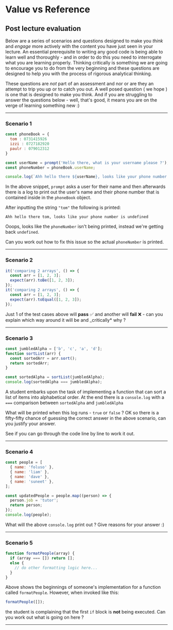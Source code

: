 # Value vs Reference

## Post lecture evaluation

Below are a series of scenarios and questions designed to make you _think_ and _engage_ more actively with the content you have just seen in your lecture. An essential prerequisite to writing any good code is being able to learn well and thoroughly - and in order to do this you need to interrogate what you are learning properly. Thinking critically is something we are going to encourage you to do from the very beginning and these questions are designed to help you with the process of rigorous analytical thinking.

These questions are _not_ part of an assessment and nor or are they an attempt to trip you up or to catch you out. A well posed question ( we hope ) is one that is designed to make you think. And if you are struggling to answer the questions below - well, that's good, it means you are on the verge of learning something new :)

---

### Scenario 1

```js
const phoneBook = {
  tom : 0731415926
  izzi : 0727182920
  paulr : 079012312
}

const userName = prompt('Hello there, what is your username please ?');
const phoneNumber = phoneBook.userName;

console.log(`Ahh hello there ${userName}, looks like your phone number is ${phoneBook.userName}`);
```

In the above snippet, `prompt` asks a user for their name and then afterwards there is a log to print out the user's name and their phone number that is contained inside in the `phoneBook` object.

After inputting the string `"tom"` the following is printed:

`Ahh hello there tom, looks like your phone number is undefined`

Ooops, looks like the `phoneNumber` isn't being printed, instead we're getting back `undefined`.

Can you work out how to fix this issue so the actual `phoneNumber` is printed.

---

### Scenario 2

```js
it('comparing 2 arrays', () => {
  const arr = [1, 2, 3];
  expect(arr).toBe([1, 2, 3]);
});
it('comparing 2 arrays', () => {
  const arr = [1, 2, 3];
  expect(arr).toEqual([1, 2, 3]);
});
```

Just 1 of the test cases above will **pass** ✅ and another will **fail** ❌ - can you explain which way around it will be and \_critically\* why ?

---

### Scenario 3

```js
const jumbledAlpha = ['b', 'c', 'a', 'd'];
function sortList(arr) {
  const sortedArr = arr.sort();
  return sortedArr;
}

const sortedAlpha = sortList(jumbledAlpha);
console.log(sortedAlpha === jumbledAlpha);
```

A student embarks upon the task of implementing a function that can sort a list of items into alphabetical order. At the end there is a `console.log` with a `===` comparison between `sortedAlpha` and `jumbledAlpha`

What will be printed when this log runs - `true` or `false` ?
OK so there is a fifty-fifty chance of guessing the correct answer in the above scenario, can you justify your answer.

See if you can go through the code line by line to work it out.

---

### Scenario 4

```js
const people = [
  { name: 'foluso' },
  { name: 'liam' },
  { name: 'dave' },
  { name: 'suneet' },
];

const updatedPeople = people.map((person) => {
  person.job = 'tutor';
  return person;
});
console.log(people);
```

What will the above `console.log` print out ? Give reasons for your answer :)

---

### Scenario 5

```js
function formatPeople(array) {
  if (array === []) return [];
  else {
    // do other formatting logic here...
  }
}
```

Above shows the beginnings of someone's implementation for a function called `formatPeople`. However, when invoked like this:

```js
formatPeople([]);
```

the student is complaining that the first `if` block is **not** being executed. Can you work out what is going on here ?

---
